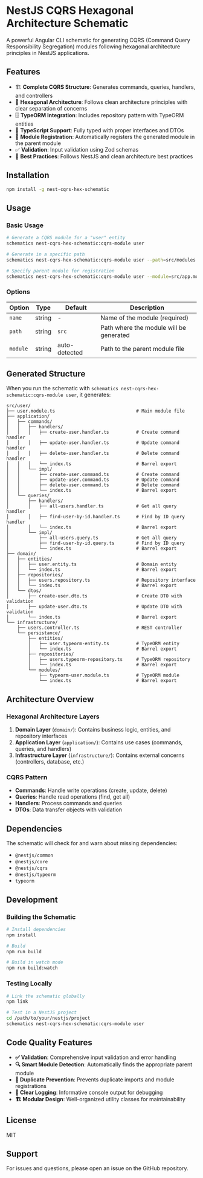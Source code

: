 # NestJS CQRS Hexagonal Architecture Schematic

A powerful Angular CLI schematic for generating CQRS (Command Query Responsibility Segregation)
modules following hexagonal architecture principles in NestJS applications.

## Features

- 🏗️ **Complete CQRS Structure**: Generates commands, queries, handlers, and controllers
- 🔷 **Hexagonal Architecture**: Follows clean architecture principles with clear separation of
  concerns
- 🗄️ **TypeORM Integration**: Includes repository pattern with TypeORM entities
- 📝 **TypeScript Support**: Fully typed with proper interfaces and DTOs
- 🔧 **Module Registration**: Automatically registers the generated module in the parent module
- ✅ **Validation**: Input validation using Zod schemas
- 🎯 **Best Practices**: Follows NestJS and clean architecture best practices

## Installation

```bash
npm install -g nest-cqrs-hex-schematic
```

## Usage

### Basic Usage

```bash
# Generate a CQRS module for a "user" entity
schematics nest-cqrs-hex-schematic:cqrs-module user

# Generate in a specific path
schematics nest-cqrs-hex-schematic:cqrs-module user --path=src/modules

# Specify parent module for registration
schematics nest-cqrs-hex-schematic:cqrs-module user --module=src/app.module.ts
```

### Options

| Option   | Type   | Default       | Description                             |
| -------- | ------ | ------------- | --------------------------------------- |
| `name`   | string | -             | Name of the module (required)           |
| `path`   | string | `src`         | Path where the module will be generated |
| `module` | string | auto-detected | Path to the parent module file          |

## Generated Structure

When you run the schematic with `schematics nest-cqrs-hex-schematic:cqrs-module user`, it generates:

```
src/user/
├── user.module.ts                              # Main module file
├── application/
│   ├── commands/
│   │   ├── handlers/
│   │   │   ├── create-user.handler.ts          # Create command handler
│   │   │   ├── update-user.handler.ts          # Update command handler
│   │   │   ├── delete-user.handler.ts          # Delete command handler
│   │   │   └── index.ts                        # Barrel export
│   │   └── impl/
│   │       ├── create-user.command.ts          # Create command
│   │       ├── update-user.command.ts          # Update command
│   │       ├── delete-user.command.ts          # Delete command
│   │       └── index.ts                        # Barrel export
│   └── queries/
│       ├── handlers/
│       │   ├── all-users.handler.ts            # Get all query handler
│       │   ├── find-user-by-id.handler.ts      # Find by ID query handler
│       │   └── index.ts                        # Barrel export
│       └── impl/
│           ├── all-users.query.ts              # Get all query
│           ├── find-user-by-id.query.ts        # Find by ID query
│           └── index.ts                        # Barrel export
├── domain/
│   ├── entities/
│   │   ├── user.entity.ts                      # Domain entity
│   │   └── index.ts                            # Barrel export
│   ├── repositories/
│   │   ├── users.repository.ts                 # Repository interface
│   │   └── index.ts                            # Barrel export
│   └── dtos/
│       ├── create-user.dto.ts                  # Create DTO with validation
│       ├── update-user.dto.ts                  # Update DTO with validation
│       └── index.ts                            # Barrel export
└── infrastructure/
    ├── users.controller.ts                     # REST controller
    └── persistance/
        ├── entities/
        │   ├── user.typeorm-entity.ts          # TypeORM entity
        │   └── index.ts                        # Barrel export
        ├── repositories/
        │   ├── users.typeorm-repository.ts     # TypeORM repository
        │   └── index.ts                        # Barrel export
        └── modules/
            ├── typeorm-user.module.ts          # TypeORM module
            └── index.ts                        # Barrel export
```

## Architecture Overview

### Hexagonal Architecture Layers

1. **Domain Layer** (`domain/`): Contains business logic, entities, and repository interfaces
2. **Application Layer** (`application/`): Contains use cases (commands, queries, and handlers)
3. **Infrastructure Layer** (`infrastructure/`): Contains external concerns (controllers, database,
   etc.)

### CQRS Pattern

- **Commands**: Handle write operations (create, update, delete)
- **Queries**: Handle read operations (find, get all)
- **Handlers**: Process commands and queries
- **DTOs**: Data transfer objects with validation

## Dependencies

The schematic will check for and warn about missing dependencies:

- `@nestjs/common`
- `@nestjs/core`
- `@nestjs/cqrs`
- `@nestjs/typeorm`
- `typeorm`

## Development

### Building the Schematic

```bash
# Install dependencies
npm install

# Build
npm run build

# Build in watch mode
npm run build:watch
```

### Testing Locally

```bash
# Link the schematic globally
npm link

# Test in a NestJS project
cd /path/to/your/nestjs/project
schematics nest-cqrs-hex-schematic:cqrs-module user
```

## Code Quality Features

- **✅ Validation**: Comprehensive input validation and error handling
- **🔍 Smart Module Detection**: Automatically finds the appropriate parent module
- **🚫 Duplicate Prevention**: Prevents duplicate imports and module registrations
- **📝 Clear Logging**: Informative console output for debugging
- **🏗️ Modular Design**: Well-organized utility classes for maintainability

## License

MIT

## Support

For issues and questions, please open an issue on the GitHub repository.
